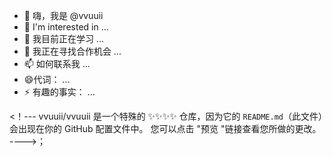- 👋 嗨，我是 @vvuuii
- 👀 I'm interested in ...
- 🌱 我目前正在学习 ...
- 💞️ 我正在寻找合作机会 ...
- 📫 如何联系我 ...
- 😄代词： ...
- ⚡ 有趣的事实： ...




<！---
vvuuii/vvuuii 是一个特殊的 ✨✨✨✨ 仓库，因为它的 `README.md`（此文件）会出现在你的 GitHub 配置文件中。
您可以点击 "预览 "链接查看您所做的更改。
---->；



